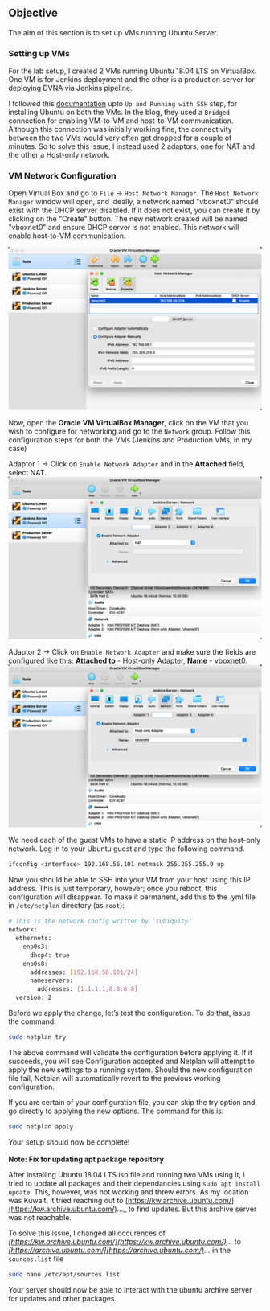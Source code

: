## **Objective**

The aim of this section is to set up VMs running Ubuntu Server.

### **Setting up VMs**
For the lab setup, I created 2 VMs running Ubuntu 18.04 LTS on VirtualBox. One VM is for Jenkins deployment and the other is a production server for deploying DVNA via Jenkins pipeline. 

I followed this [documentation](https://hibbard.eu/install-ubuntu-virtual-box/) upto `Up and Running with SSH` step, for installing Ubuntu on both the VMs. In the blog, they used a `Bridged` connection for enabling VM-to-VM and host-to-VM communication. Although this connection was initially working fine, the connectivity between the two VMs would very often get dropped for a couple of minutes. So to solve this issue, I instead used 2 adaptors; one for NAT and the other a Host-only network.

### **VM Network Configuration**
Open Virtual Box and go to `File` -> `Host Network Manager`. The `Host Network Manager` window will open, and ideally, a network named "vboxnet0" should exist with the DHCP server disabled. If it does not exist, you can create it by clicking on the "Create" button. The new network created will be named "vboxnet0" and ensure DHCP server is not enabled. This network will enable host-to-VM communication.

![Screenshot](img/vm_setup_1.png)

Now, open the **Oracle VM VirtualBox Manager**, click on the VM that you wish to configure for networking and go to the `Network` group. Follow this configuration steps for both the VMs (Jenkins and Production VMs, in my case) 

Adaptor 1 -> Click on `Enable Network Adapter` and in the **Attached** field, select NAT.
![Screenshot](img/vm_setup_2.png)

Adaptor 2 -> Click on `Enable Network Adapter` and make sure the fields are configured like this: **Attached to** - Host-only Adapter,  **Name** - vboxnet0.
![Screenshot](img/vm_setup_3.png)

We need each of the guest VMs to have a static IP address on the host-only network. Log in to your Ubuntu guest and type the following command.

```bash
ifconfig <interface> 192.168.56.101 netmask 255.255.255.0 up
```

Now you should be able to SSH into your VM from your host using this IP address. This is just temporary, however; once you reboot, this configuration will disappear. To make it permanent, add this to the .yml file in `/etc/netplan` directory (as `root`):
```bash
# This is the network config written by 'subiquity'
network:
  ethernets:
    enp0s3:
      dhcp4: true
    enp0s8:
      addresses: [192.168.56.101/24]
      nameservers:
        addresses: [1.1.1.1,8.8.8.8]
  version: 2
```

Before we apply the change, let’s test the configuration. To do that, issue the command:

```bash
sudo netplan try
```

The above command will validate the configuration before applying it. If it succeeds, you will see Configuration accepted and Netplan will attempt to apply the new settings to a running system. Should the new configuration file fail, Netplan will automatically revert to the previous working configuration.

If you are certain of your configuration file, you can skip the try option and go directly to applying the new options. The command for this is:

```bash
sudo netplan apply
```

Your setup should now be complete!
<br><br>
**Note: Fix for updating apt package repository**

After installing Ubuntu 18.04 LTS iso file and running two VMs using it, I tried to update all packages and their dependancies using  `sudo apt install update`. This, however, was not working and threw  errors. As my location was Kuwait, it tried reaching out to [https://kw.archive.ubuntu.com/](https://kw.archive.ubuntu.com/)..._ to find updates. But this archive server was not reachable.

To solve this issue, I changed all occurences of _[https://kw.archive.ubuntu.com/](https://kw.archive.ubuntu.com/)..._ to _[https://archive.ubuntu.com/](https://archive.ubuntu.com/)..._ in the `sources.list` file

```bash
sudo nano /etc/apt/sources.list
```

Your server should now be able to interact with the ubuntu archive server for updates and other packages.


